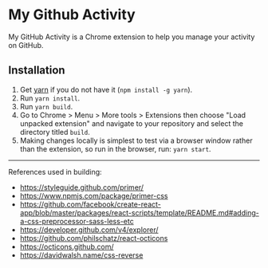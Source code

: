 # My Github Activity

My GitHub Activity is a Chrome extension to help you manage your activity on GitHub.

## Installation

1. Get [yarn](https://www.npmjs.com/package/yarn) if you do not have it (`npm install -g yarn`).
2. Run `yarn install`.
3. Run `yarn build`.
4. Go to Chrome > Menu > More tools > Extensions then choose "Load unpacked extension" and navigate to your repository and select the directory titled `build`.
5. Making changes locally is simplest to test via a browser window rather than the extension, so run in the browser, run: `yarn start`.

---

References used in building:
- https://styleguide.github.com/primer/
- https://www.npmjs.com/package/primer-css
- https://github.com/facebook/create-react-app/blob/master/packages/react-scripts/template/README.md#adding-a-css-preprocessor-sass-less-etc
- https://developer.github.com/v4/explorer/
- https://github.com/philschatz/react-octicons
- https://octicons.github.com/
- https://davidwalsh.name/css-reverse
